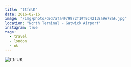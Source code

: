 ```yaml
---
title: "ttfnUK"
date: 2016-02-16
image: "/img/photo/d9d7afa4979972f10f9c42138a9e78a6.jpg"
location: "North Terminal - Gatwick Airport"
instagram: true
tags:
  - travel
  - london
  - uk
---
```


![ttfnUK](/img/photo/d9d7afa4979972f10f9c42138a9e78a6.jpg)
